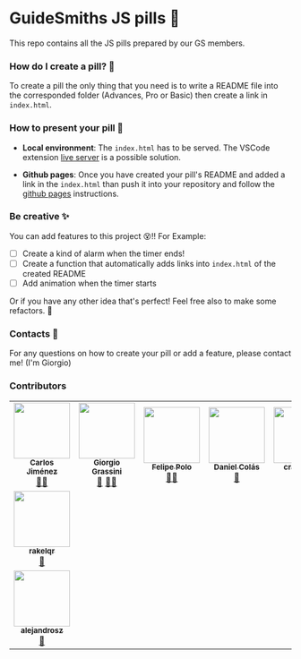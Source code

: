 # GuideSmiths JS pills 💊

This repo contains all the JS pills prepared by our GS members.

### How do I create a pill? 📝

To create a pill the only thing that you need is to write a README file into the corresponded folder (Advances, Pro or Basic) then create a link in `index.html`.

### How to present your pill 🍿

- **Local environment**: The `index.html` has to be served. The VSCode extension [live server](https://marketplace.visualstudio.com/items?itemName=ritwickdey.LiveServer) is a possible solution.

- **Github pages**: Once you have created your pill's README and added a link in the `index.html` than push it into your repository and follow the [github pages](https://docs.github.com/es/github/working-with-github-pages/about-github-pages) instructions.

### Be creative ✨

You can add features to this project 😵!! For Example: 
- [ ] Create a kind of alarm when the timer ends! 
- [ ] Create a function that automatically adds links into `index.html` of the created README 
- [ ] Add animation when the timer starts

Or if you have any other idea that's perfect! Feel free also to make some refactors. 😬

### Contacts 📨

For any questions on how to create your pill or add a feature, please contact me! (I'm Giorgio)

### Contributors

<table>
  <tr>
    <td align="center"><a href="https://github.com/Betisman"><img src="https://avatars3.githubusercontent.com/u/11455322?s=460&u=736154a8e3bee1bcee08a74ce0ff5000f5db84ee&v=4" width="100px;" alt=""/><br /><sub><b>Carlos Jiménez</b></sub></a><br /><a href="#maintenance-carlos" title="Maintenance">🚧</a><a href="https://github.com/guidesmiths/js-pills/commits?author=Betisman" title="Documentation">📖</a></td>
    <td align="center"><a href="https://github.com/girgetto"><img src="https://avatars1.githubusercontent.com/u/33903092?s=460&u=788c63bd9d9bc2f49b86250b91196a7e69db029d&v=4" width="100px;" alt=""/><br /><sub><b>Giorgio Grassini</b></sub></a><br /><a href="#design-giorgio" title="Design">🎨</a> <a href="#maintenance-giorgio" title="Maintenance">🚧</a><a href="https://github.com/guidesmiths/js-pills/commits?author=Girgetto" title="Documentation">📖</a></td>
    <td align="center"><a href="https://github.com/feliun"><img src="https://avatars0.githubusercontent.com/u/3338149?s=460&u=c7e0e021f20c8946ee36263345f3a2ef30263809&v=4" width="100px;" alt=""/><br /><sub><b>Felipe Polo</b></sub></a><br /><a href="#maintenance-felipe" title="Maintenance">🚧</a><a href="https://github.com/guidesmiths/js-pills/commits?author=feliun" title="Documentation">📖</a></td>
    <td align="center"><a href="https://github.com/dancol93"><img src="https://avatars0.githubusercontent.com/u/16827815?s=460&v=4" width="100px;" alt=""/><br /><sub><b>Daniel Colás</b></sub></a><br /><a href="https://github.com/guidesmiths/js-pills/commits?author=dancol93" title="Documentation">📖</a>
    <td align="center"><a href="https://github.com/crackvine"><img src="https://avatars3.githubusercontent.com/u/60526114?s=460&v=4" width="100px;" alt=""/><br /><sub><b>crackvine</b></sub></a><br /><a href="https://github.com/guidesmiths/js-pills/commits?author=crackvine" title="Documentation">📖</a></td>
  </tr>
  <tr>
    <td align="center"><a href="https://github.com/rakelqr"><img src="https://avatars3.githubusercontent.com/u/48944173?s=120&v=4" width="100px;" alt=""/><br /><sub><b>rakelqr</b></sub></a><br /><a href="https://github.com/guidesmiths/js-pills/commits?author=rakelqr" title="Documentation">📖</a></td>
  </tr>
  <tr>
    <td align="center"><a href="https://github.com/alejandrosz"><img src="https://avatars1.githubusercontent.com/u/55948481?s=460&u=cdcc6f2e6c19e6d25c1788f9e1fab78675ca214a&v=4" width="100px;" alt=""/><br /><sub><b>alejandrosz</b></sub></a><br /><a href="https://github.com/guidesmiths/js-pills/commits?author=alejandrosz" title="Documentation">📖</a></td>
  </tr>
</table>
